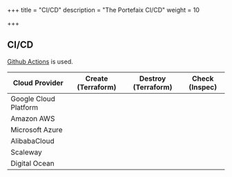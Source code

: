 +++
title = "CI/CD"
description = "The Portefaix CI/CD"
weight = 10

+++

## CI/CD

[Github Actions](https://github.com/features/actions) is used. 

<div class="table-responsive">
  <table class="table table-bordered">
    <thead class="thead-light">
      <tr>
        <th>Cloud Provider</th>
        <th>Create (Terraform)</th>
        <th>Destroy (Terraform)</th>
        <th>Check (Inspec)</th>
      </tr>
    </thead>
    <tbody>
      <tr>
        <td>Google Cloud Platform</td>
        <td><i class="fas fa-check"></i></td>
        <td><i class="fas fa-check"></i></td>
        <td><i class="fas fa-check"></i></td>
      </tr>
      <tr>
        <td>Amazon AWS</td>
        <td><i class="fas fa-check"></i></td>
        <td><i class="fas fa-times"></i></td>
        <td><i class="fas fa-times"></i></td>
      </tr>
      <tr>
        <td>Microsoft Azure</td>
        <td><i class="fas fa-times"></i></td>
        <td><i class="fas fa-times"></i></td>
        <td><i class="fas fa-times"></i></td>
      </tr>
      <tr>
        <td>AlibabaCloud</td>
        <td><i class="fas fa-times"></i></td>
        <td><i class="fas fa-times"></i></td>
        <td><i class="fas fa-times"></i></td>
      </tr>
      <tr>
        <td>Scaleway</td>
        <td><i class="fas fa-times"></i></td>
        <td><i class="fas fa-times"></i></td>
        <td><i class="fas fa-times"></i></td>
      </tr>
      <tr>
        <td>Digital Ocean</td>
        <td><i class="fas fa-times"></i></td>
        <td><i class="fas fa-times"></i></td>
        <td><i class="fas fa-times"></i></td>
      </tr>
    </tbody>
  </table>
</div>